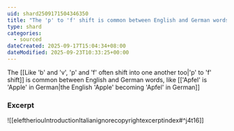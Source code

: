 ```yaml
---
uid: shard2509171504346350
title: "The 'p' to 'f' shift is common between English and German words"
type: shard
categories:
  - sourced
dateCreated: 2025-09-17T15:04:34+08:00
dateModified: 2025-09-23T10:33:25+00:00
---
```

The [[Like 'b' and 'v', 'p' and 'f' often shift into one another too|'p' to 'f' shift]] is common between English and German words, like [['Apfel' is 'Apple' in German|the English 'Apple' becoming 'Apfel' in German]]
### Excerpt
![[eleftheriouIntroductionItalianignorecopyrightexcerptindex#^j4t16]]